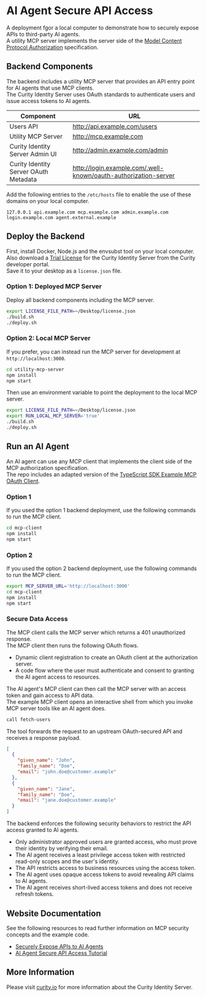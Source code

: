 # AI Agent Secure API Access

A deployment fgor a local computer to demonstrate how to securely expose APIs to third-party AI agents.\
A utility MCP server implements the server side of the [Model Content Protocol Authorization](https://modelcontextprotocol.io/specification/2025-03-26/basic/authorization) specification.

## Backend Components

The backend includes a utility MCP server that provides an API entry point for AI agents that use MCP clients.\
The Curity Identity Server uses OAuth standards to authenticate users and issue access tokens to AI agents.

| Component | URL |
| --------- | --- |
| Users API | http://api.example.com/users |
| Utility MCP Server | http://mcp.example.com |
| Curity Identity Server Admin UI | http://admin.example.com/admin |
| Curity Identity Server OAuth Metadata | http://login.example.com/.well-known/oauth-authorization-server |

Add the following entries to the `/etc/hosts` file to enable the use of these domains on your local computer.

```text
127.0.0.1 api.example.com mcp.example.com admin.example.com login.example.com agent.external.example
```

## Deploy the Backend

First, install Docker, Node.js and the envsubst tool on your local computer.\
Also download a [Trial License](https://developer.curity.io/free-trial) for the Curity Identity Server from the Curity developer portal.\
Save it to your desktop as a `license.json` file.

### Option 1: Deployed MCP Server

Deploy all backend components including the MCP server.

```bash
export LICENSE_FILE_PATH=~/Desktop/license.json
./build.sh
./deploy.sh
```

### Option 2: Local MCP Server

If you prefer, you can instead run the MCP server for development at `http://localhost:3000`.

```bash
cd utility-mcp-server
npm install
npm start
```

Then use an environment variable to point the deployment to the local MCP server.

```bash
export LICENSE_FILE_PATH=~/Desktop/license.json
export RUN_LOCAL_MCP_SERVER='true'
./build.sh
./deploy.sh
```

## Run an AI Agent

An AI agent can use any MCP client that implements the client side of the MCP authorization specification.\
The repo includes an adapted version of the [TypeScript SDK Example MCP OAuth Client](https://github.com/modelcontextprotocol/typescript-sdk/blob/main/src/examples/client/simpleOAuthClient.ts).

### Option 1

If you used the option 1 backend deployment, use the following commands to run the MCP client.

```bash
cd mcp-client
npm install
npm start
```

### Option 2

If you used the option 2 backend deployment, use the following commands to run the MCP client.

```bash
export MCP_SERVER_URL='http://localhost:3000'
cd mcp-client
npm install
npm start
```

### Secure Data Access

The MCP client calls the MCP server which returns a 401 unauthorized response.\
The MCP client then runs the following OAuth flows.

- Dynamic client registration to create an OAuth client at the authorization server.
- A code flow where the user must authenticate and consent to granting the AI agent access to resources.

The AI agent's MCP client can then call the MCP server with an access token and gain access to API data.\
The example MCP client opens an interactive shell from which you invoke MCP server tools like an AI agent does.

```bash
call fetch-users
```

The tool forwards the request to an upstream OAuth-secured API and receives a response payload.

```json
[
  {
    "given_name": "John",
    "family_name": "Doe",
    "email": "john.doe@customer.example"
  },
  {
    "given_name": "Jane",
    "family_name": "Doe",
    "email": "jane.doe@customer.example"
  }
]
```

The backend enforces the following security behaviors to restrict the API access granted to AI agents.

- Only administrator approved users are granted access, who must prove their identity by verifying their email.
- The AI agent receives a least privilege access token with restricted read-only scopes and the user's identity.
- The API restricts access to business resources using the access token.
- The AI agent uses opaque access tokens to avoid revealing API claims to AI agents.
- The AI agent receives short-lived access tokens and does not receive refresh tokens.

## Website Documentation

See the following resources to read further information on MCP security concepts and the example code.

- [Securely Expose APIs to AI Agents](https://curity.io/resources/learn/securely-expose-apis-to-ai-agents/)
- [AI Agent Secure API Access Tutorial](https://curity.io/resources/learn/ai-agent-secure-api-access/)

## More Information

Please visit [curity.io](https://curity.io/) for more information about the Curity Identity Server.
